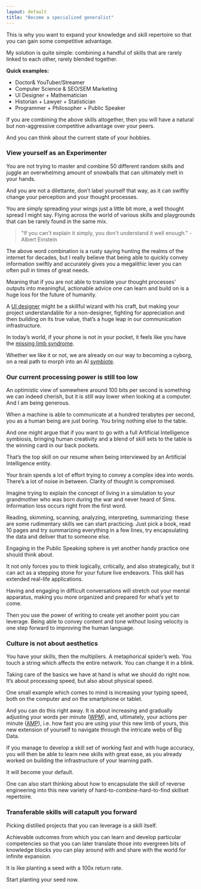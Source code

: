```yaml
---
layout: default
title: "Become a specialized generalist"
---
```


This is why you want to expand your knowledge and skill repertoire so that you can gain some competitive advantage.

My solution is quite simple: combining a handful of skills that are rarely linked to each other, rarely blended together.

**Quick examples:**

- Doctor& YouTuber/Streamer
- Computer Science & SEO/SEM Marketing
- UI Designer + Mathematician
- Historian + Lawyer + Statistician
- Programmer + Philosopher + Public Speaker

If you are combining the above skills altogether, then you will have a natural but non-aggressive competitive advantage over your peers.

And you can think about the current state of your hobbies.

### **View yourself as an Experimenter**


You are not trying to master and combine 50 different random skills and juggle an overwhelming amount of snowballs that can ultimately melt in your hands.

And you are not a dilettante, don’t label yourself that way, as it can swiftly change your perception and your thought processes.

You are simply spreading your wings just a little bit more, a well thought spread I might say. Flying across the world of various skills and playgrounds that can be rarely found in the same mix.
> "If you can't explain it simply, you don't understand it well enough." - Albert Einstein


The above word combination is a rusty saying hunting the realms of the internet for decades, but I really believe that being able to quickly convey information swiftly and accurately gives you a megalithic lever you can often pull in times of great needs.

Meaning that if you are not able to translate your thought processes’ outputs into meaningful, actionable advice one can learn and build on is a huge loss for the future of humanity.

A [UI designer](https://en.wikipedia.org/wiki/User_interface_design) might be a skillful wizard with his craft, but making your project understandable for a non-designer, fighting for appreciation and then building on its true value, that’s a huge leap in our communication infrastructure.

In today’s world, if your phone is not in your pocket, it feels like you have the [missing limb syndrome](https://en.wikipedia.org/wiki/Phantom_limb).

Whether we like it or not, we are already on our way to becoming a cyborg, on a real path to morph into an AI [symbiote](https://www.merriam-webster.com/dictionary/symbiote#:~:text=plural%20symbiotes-,Definition%20of%20symbiote,of%20vegetative%20symbiote%2C%20I%20conjectured.).

### **Our current processing power is still too low**


An optimistic view of somewhere around 100 bits per second is something we can indeed cherish, but it is still way lower when looking at a computer. And I am being generous.

When a machine is able to communicate at a hundred terabytes per second, you as a human being are just boring. You bring nothing else to the table.

And one might argue that if you want to go with a full Artificial Intelligence symbiosis, bringing human creativity and a blend of skill sets to the table is the winning card in our back pockets.

That’s the top skill on our resume when being interviewed by an Artificial Intelligence entity.

Your brain spends a lot of effort trying to convey a complex idea into words. There’s a lot of noise in between. Clarity of thought is compromised. 

Imagine trying to explain the concept of living in a simulation to your grandmother who was born during the war and never heard of Sims. Information loss occurs right from the first word.

Reading, skimming, scanning, analyzing, interpreting, summarizing: these are some rudimentary skills we can start practicing. Just pick a book, read 10 pages and try summarizing everything in a few lines, try encapsulating the data and deliver that to someone else.

Engaging in the Public Speaking sphere is yet another handy practice one should think about.

It not only forces you to think logically, critically, and also strategically, but it can act as a stepping stone for your future live endeavors. This skill has extended real-life applications.

Having and engaging in difficult conversations will stretch out your mental apparatus, making you more organized and prepared for what’s yet to come.

Then you use the power of writing to create yet another point you can leverage. Being able to convey content and tone without losing velocity is one step forward to improving the human language.

### **Culture is not about aesthetics**


You have your skills, then the multipliers. A metaphorical spider’s web. You touch a string which affects the entire network. You can change it in a blink.

Taking care of the basics we have at hand is what we should do right now. It’s about processing speed, but also about physical speed.

One small example which comes to mind is increasing your typing speed, both on the computer and on the smartphone or tablet.

And you can do this right away. It is about increasing and gradually adjusting your words per minute ([WPM](https://en.wikipedia.org/wiki/Words_per_minute)), and, ultimately, your actions per minute ([AMP](https://en.wikipedia.org/wiki/Actions_per_minute)), i.e. how fast you are using your this new limb of yours, this new extension of yourself to navigate through the intricate webs of Big Data.

If you manage to develop a skill set of working fast and with huge accuracy, you will then be able to learn new skills with great ease, as you already worked on building the infrastructure of your learning path.

It will become your default.

One can also start thinking about how to encapsulate the skill of reverse engineering into this new variety of hard-to-combine-hard-to-find skillset repertoire.

### **Transferable skills will catapult you forward**

Picking distilled projects that you can leverage is a skill itself.

Achievable outcomes from which you can learn and develop particular competencies so that you can later translate those into evergreen bits of knowledge blocks you can play around with and share with the world for infinite expansion.

It is like planting a seed with a 100x return rate.

Start planting your seed now.
